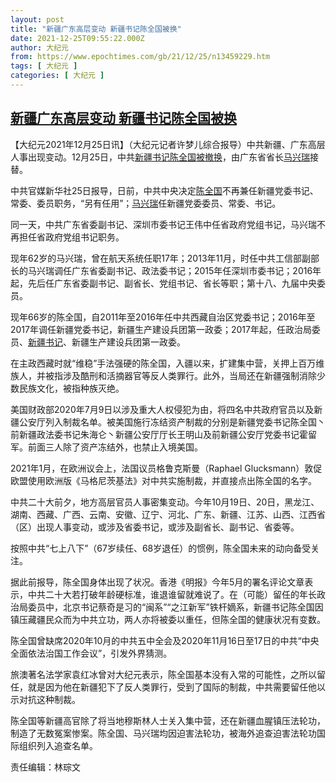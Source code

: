 ```yaml
---
layout: post
title: "新疆广东高层变动 新疆书记陈全国被换"
date: 2021-12-25T09:55:22.000Z
author: 大纪元
from: https://www.epochtimes.com/gb/21/12/25/n13459229.htm
tags: [ 大纪元 ]
categories: [ 大纪元 ]
---
```

<!--1640426122000-->
[新疆广东高层变动 新疆书记陈全国被换](https://www.epochtimes.com/gb/21/12/25/n13459229.htm)
------

<div>
<p>【大纪元2021年12月25日讯】（大纪元记者许梦儿综合报导）中共新疆、广东高层人事出现变动。12月25日，中共<a href="https://www.epochtimes.com/gb/tag/%E6%96%B0%E7%96%86%E4%B9%A6%E8%AE%B0.html">新疆书记</a><a href="https://www.epochtimes.com/gb/tag/%E9%99%88%E5%85%A8%E5%9B%BD.html">陈全国</a><a href="https://www.epochtimes.com/gb/tag/%E8%A2%AB%E6%92%A4%E6%8D%A2.html">被撤换</a>，由广东省省长<a href="https://www.epochtimes.com/gb/tag/%E9%A9%AC%E5%85%B4%E7%91%9E.html">马兴瑞</a>接替。</p><p>中共官媒新华社25日报导，日前，中共中央决定<a href="https://www.epochtimes.com/gb/tag/%E9%99%88%E5%85%A8%E5%9B%BD.html">陈全国</a>不再兼任新疆党委书记、常委、委员职务，“另有任用”；<a href="https://www.epochtimes.com/gb/tag/%E9%A9%AC%E5%85%B4%E7%91%9E.html">马兴瑞</a>任新疆党委委员、常委、书记。</p><p>同一天，中共广东省委副书记、深圳市委书记王伟中任省政府党组书记，马兴瑞不再担任省政府党组书记职务。</p><p>现年62岁的马兴瑞，曾在航天系统任职17年；2013年11月，时任中共工信部副部长的马兴瑞调任广东省委副书记、政法委书记；2015年任深圳市委书记；2016年起，先后任广东省委副书记、副省长、党组书记、省长等职；第十八、九届中央委员。</p><p>现年66岁的陈全国，自2011年至2016年任中共西藏自治区党委书记；2016年至2017年调任新疆党委书记，新疆生产建设兵团第一政委；2017年起，任政治局委员、<a href="https://www.epochtimes.com/gb/tag/%E6%96%B0%E7%96%86%E4%B9%A6%E8%AE%B0.html">新疆书记</a>、新疆生产建设兵团第一政委。</p><p>在主政西藏时就“维稳”手法强硬的陈全国，入疆以来，扩建集中营，关押上百万维族人，并被指涉及酷刑和活摘器官等反人类罪行。此外，当局还在新疆强制消除少数民族文化，被指种族灭绝。</p><p>美国财政部2020年7月9日以涉及重大人权侵犯为由，将四名中共政府官员以及新疆公安厅列入制裁名单。被美国施行冻结资产制裁的分别是新疆党委书记陈全国丶前新疆政法委书记朱海仑丶新疆公安厅厅长王明山及前新疆公安厅党委书记霍留军。前面三人除了资产冻结外，也禁止入境美国。</p><p>2021年1月，在欧洲议会上，法国议员格鲁克斯曼（Raphael Glucksmann）敦促欧盟使用欧洲版《马格尼茨基法》对中共实施制裁，并直接点出陈全国的名字。</p><p>中共二十大前夕，地方高层官员人事密集变动。今年10月19日、20日，黑龙江、湖南、西藏、广西、云南、安徽、辽宁、河北、广东、新疆、江苏、山西、江西省（区）出现人事变动，或涉及省委书记，或涉及副省长、副书记、省委等。</p><p>按照中共“七上八下”（67岁续任、68岁退任）的惯例，陈全国未来的动向备受关注。</p><p>据此前报导，陈全国身体出现了状况。香港《明报》今年5月的署名评论文章表示，中共二十大若打破年龄硬标准，谁退谁留就难说了。在（可能）留任的年长政治局委员中，北京书记蔡奇是习的“闽系”“之江新军”铁杆嫡系，新疆书记陈全国因镇压藏疆民众而为中共立功，两人亦将被委以重任，但陈全国的健康状况有变数。</p><p>陈全国曾缺席2020年10月的中共五中全会及2020年11月16日至17日的中共“中央全面依法治国工作会议”，引发外界猜测。</p><p>旅澳著名法学家袁红冰曾对大纪元表示，陈全国基本没有入常的可能性，之所以留任，就是因为他在新疆犯下了反人类罪行，受到了国际的制裁，中共需要留任他以示对抗这种制裁。</p><p>陈全国等新疆高官除了将当地穆斯林人士关入集中营，还在新疆血腥镇压法轮功，制造了无数冤案惨案。陈全国、马兴瑞均因迫害法轮功，被海外追查迫害法轮功国际组织列入追查名单。</p><p>责任编辑：林琮文</p>
</div>
